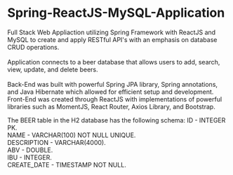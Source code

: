 # Spring-ReactJS-MySQL-Application
Full Stack Web Appliaction utilizing Spring Framework with ReactJS and MySQL to create and apply RESTful API's with an emphasis on database CRUD operations. <br /><br /> Application connects to a beer database that allows users to add, search, view, update, and delete beers. <br /><br />
Back-End was built with powerful Spring JPA library, Spring annotations, and Java Hibernate which allowed for efficient setup and development. Front-End was created through ReactJS with implementations 
of powerful libraries such as MomentJS, React Router, Axios Library, and Bootstrap. 



The BEER table in the H2 database has the following schema:
ID - INTEGER PK.  <br />
NAME - VARCHAR(100) NOT NULL UNIQUE. <br />
DESCRIPTION - VARCHAR(4000). <br />
ABV - DOUBLE. <br />
IBU - INTEGER. <br />
CREATE_DATE - TIMESTAMP NOT NULL. <br />
